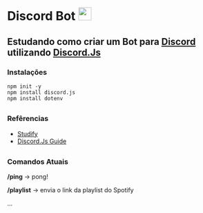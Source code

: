 # Discord Bot <img src="https://cdn.jsdelivr.net/gh/devicons/devicon/icons/javascript/javascript-original.svg" width="30" />
## Estudando como criar um Bot para [Discord](https://discord.com/) utilizando [Discord.Js](https://discord.js.org/)

### Instalações
```
npm init -y
npm install discord.js
npm install dotenv
```

##
### Refêrencias
- [Studify](https://github.com/rafaballerini/Studify)
- [Discord.Js Guide](https://discordjs.guide/#before-you-begin)

##
### Comandos Atuais
<p><b>/ping</b> -> pong!</p>
<p><b>/playlist</b> -> envia o link da playlist do Spotify</p>
<p>...</p>

